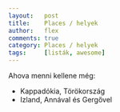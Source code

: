 ```yaml
---
layout:   post
title:    Places / helyek
author:   flex
comments: true
category: Places / helyek
tags:     [listák, awesome]
---
```


Ahova menni kellene még:

- Kappadókia, Törökország
- Izland, Annával és Gergővel